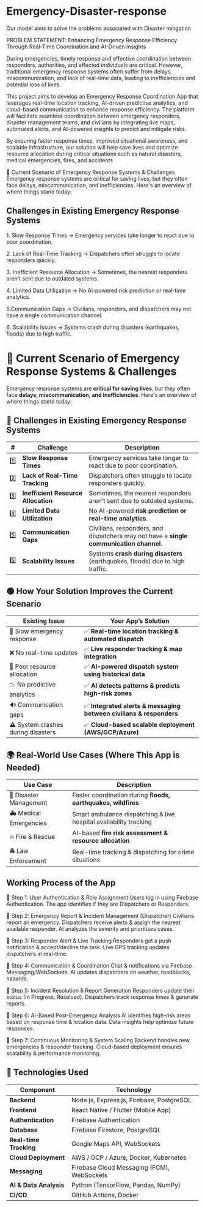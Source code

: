 # Emergency-Disaster-response
Our model aims to solve the problems associated with Disaster mitigation

PROBLEM STATEMENT:
Enhancing Emergency Response Efficiency Through Real-Time Coordination and AI-Driven Insights

During emergencies, timely response and effective coordination between responders, authorities, and affected individuals are critical. However, traditional emergency response systems often suffer from delays, miscommunication, and lack of real-time data, leading to inefficiencies and potential loss of lives.

This project aims to develop an Emergency Response Coordination App that leverages real-time location tracking, AI-driven predictive analytics, and cloud-based communication to enhance response efficiency. The platform will facilitate seamless coordination between emergency responders, disaster management teams, and civilians by integrating live maps, automated alerts, and AI-powered insights to predict and mitigate risks.

By ensuring faster response times, improved situational awareness, and scalable infrastructure, our solution will help save lives and optimize resource allocation during critical situations such as natural disasters, medical emergencies, fires, and accidents




🚨 Current Scenario of Emergency Response Systems & Challenges
Emergency response systems are critical for saving lives, but they often face delays, miscommunication, and inefficiencies. Here's an overview of where things stand today:

## Challenges in Existing Emergency Response Systems
1️. Slow Response Times → Emergency services take longer to react due to poor coordination.

2️. Lack of Real-Time Tracking → Dispatchers often struggle to locate responders quickly.

3️. Inefficient Resource Allocation → Sometimes, the nearest responders aren’t sent due to outdated systems.

4️. Limited Data Utilization → No AI-powered risk prediction or real-time analytics.

5️.Communication Gaps → Civilians, responders, and dispatchers may not have a single communication channel.

6️. Scalability Issues → Systems crash during disasters (earthquakes, floods) due to high traffic.

# 🚨 Current Scenario of Emergency Response Systems & Challenges

Emergency response systems are **critical for saving lives**, but they often face **delays, miscommunication, and inefficiencies**. Here's an overview of where things stand today:

## 🔴 Challenges in Existing Emergency Response Systems

| #  | **Challenge**                  | **Description** |
|----|--------------------------------|----------------|
| 1️⃣  | **Slow Response Times**       | Emergency services take longer to react due to poor coordination. |
| 2️⃣  | **Lack of Real-Time Tracking** | Dispatchers often struggle to locate responders quickly. |
| 3️⃣  | **Inefficient Resource Allocation** | Sometimes, the nearest responders aren’t sent due to outdated systems. |
| 4️⃣  | **Limited Data Utilization**  | No AI-powered **risk prediction or real-time analytics**. |
| 5️⃣  | **Communication Gaps**        | Civilians, responders, and dispatchers may not have a **single communication channel**. |
| 6️⃣  | **Scalability Issues**        | Systems **crash during disasters** (earthquakes, floods) due to high traffic. |

## 🟢 How Your Solution Improves the Current Scenario

| **Existing Issue**              | **Your App’s Solution** |
|--------------------------------|------------------------|
| 🚨 Slow emergency response      | ✅ **Real-time location tracking & automated dispatch** |
| ❌ No real-time updates         | ✅ **Live responder tracking & map integration** |
| 🔄 Poor resource allocation     | ✅ **AI-powered dispatch system using historical data** |
| 📉 No predictive analytics      | ✅ **AI detects patterns & predicts high-risk zones** |
| 🔊 Communication gaps           | ✅ **Integrated alerts & messaging between civilians & responders** |
| ⚠️ System crashes during disasters | ✅ **Cloud-based scalable deployment (AWS/GCP/Azure)** |

## 🌍 Real-World Use Cases (Where This App is Needed)

| **Use Case**          | **Description** |
|----------------------|----------------|
| 🌊 Disaster Management | Faster coordination during **floods, earthquakes, wildfires** |
| 🚑 Medical Emergencies | Smart ambulance dispatching & live hospital availability tracking |
| 🔥 Fire & Rescue       | AI-based **fire risk assessment & resource allocation** |
| 🚔 Law Enforcement     | Real-time tracking & dispatching for crime situations |



## Working Process of the App
🔹 Step 1: User Authentication & Role Assignment
Users log in using Firebase Authentication.
The app identifies if they are Dispatchers or Responders.


🔹 Step 2: Emergency Report & Incident Management (Dispatcher)
Civilians report an emergency.
Dispatchers receive alerts & assign the nearest available responder.
AI analyzes the severity and prioritizes cases.


🔹 Step 3: Responder Alert & Live Tracking
Responders get a push notification & accept/decline the task.
Live GPS tracking updates dispatchers in real-time.


🔹 Step 4: Communication & Coordination
Chat & notifications via Firebase Messaging/WebSockets.
AI updates dispatchers on weather, roadblocks, hazards.


🔹 Step 5: Incident Resolution & Report Generation
Responders update their status (In Progress, Resolved).
Dispatchers track response times & generate reports.


🔹 Step 6: AI-Based Post-Emergency Analysis
AI identifies high-risk areas based on response time & location data.
Data insights help optimize future responses.


🔹 Step 7: Continuous Monitoring & System Scaling
Backend handles new emergencies & responder tracking.
Cloud-based deployment ensures scalability & performance monitoring.


## 🚀 Technologies Used  

| **Component**         | **Technology**                                    |
|----------------------|--------------------------------------------------|
| **Backend**         | Node.js, Express.js, Firebase, PostgreSQL        |
| **Frontend**        | React Native / Flutter (Mobile App)              |
| **Authentication**  | Firebase Authentication                          |
| **Database**        | Firebase Firestore, PostgreSQL                   |
| **Real-time Tracking** | Google Maps API, WebSockets                    |
| **Cloud Deployment** | AWS / GCP / Azure, Docker, Kubernetes           |
| **Messaging**       | Firebase Cloud Messaging (FCM), WebSockets       |
| **AI & Data Analysis** | Python (TensorFlow, Pandas, NumPy)             |
| **CI/CD**           | GitHub Actions, Docker                           |






